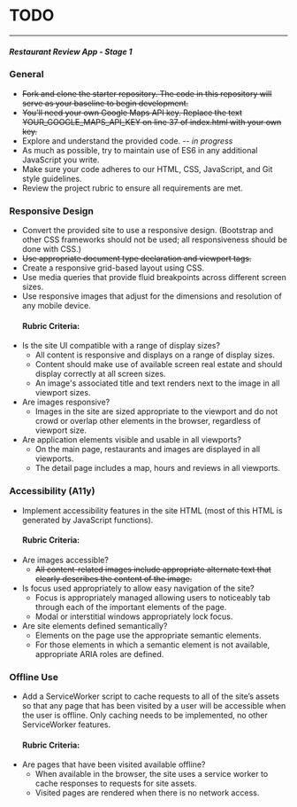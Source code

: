 # TODO
---
#### _Restaurant Review App - Stage 1_

### General

* ~~Fork and clone the starter repository. The code in this repository will serve as your baseline to begin development.~~
* ~~You'll need your own Google Maps API key. Replace the text YOUR_GOOGLE_MAPS_API_KEY on line 37 of index.html with your own key.~~
* Explore and understand the provided code. -- _in progress_
* As much as possible, try to maintain use of ES6 in any additional JavaScript you write.
* Make sure your code adheres to our HTML, CSS, JavaScript, and Git style guidelines.
* Review the project rubric to ensure all requirements are met.

### Responsive Design

* Convert the provided site to use a responsive design. (Bootstrap and other CSS frameworks should not be used; all responsiveness should be done with CSS.)
* ~~Use appropriate document type declaration and viewport tags.~~
* Create a responsive grid-based layout using CSS.
* Use media queries that provide fluid breakpoints across different screen sizes.
* Use responsive images that adjust for the dimensions and resolution of any mobile device.
    #### Rubric Criteria:
* Is the site UI compatible with a range of display sizes?
    * All content is responsive and displays on a range of display sizes.
    * Content should make use of available screen real estate and should display correctly at all screen sizes.
    * An image's associated title and text renders next to the image in all viewport sizes.
* Are images responsive?
    * Images in the site are sized appropriate to the viewport and do not crowd or overlap other elements in the browser, regardless of viewport size.
* Are application elements visible and usable in all viewports?
    * On the main page, restaurants and images are displayed in all viewports.
    * The detail page includes a map, hours and reviews in all viewports.

### Accessibility (A11y)

* Implement accessibility features in the site HTML (most of this HTML is generated by JavaScript functions).
    #### Rubric Criteria:
* Are images accessible?
    * ~~All content-related images include appropriate alternate text that clearly describes the content of the image.~~
* Is focus used appropriately to allow easy navigation of the site?
    * Focus is appropriately managed allowing users to noticeably tab through each of the important elements of the page.
    * Modal or interstitial windows appropriately lock focus.
* Are site elements defined semantically?
    * Elements on the page use the appropriate semantic elements.
    * For those elements in which a semantic element is not available, appropriate ARIA roles are defined.

### Offline Use

* Add a ServiceWorker script to cache requests to all of the site’s assets so that any page that has been visited by a user will be accessible when the user is offline. Only caching needs to be implemented, no other ServiceWorker features.
    #### Rubric Criteria:
* Are pages that have been visited available offline?
    * When available in the browser, the site uses a service worker to cache responses to requests for site assets.
    * Visited pages are rendered when there is no network access.




